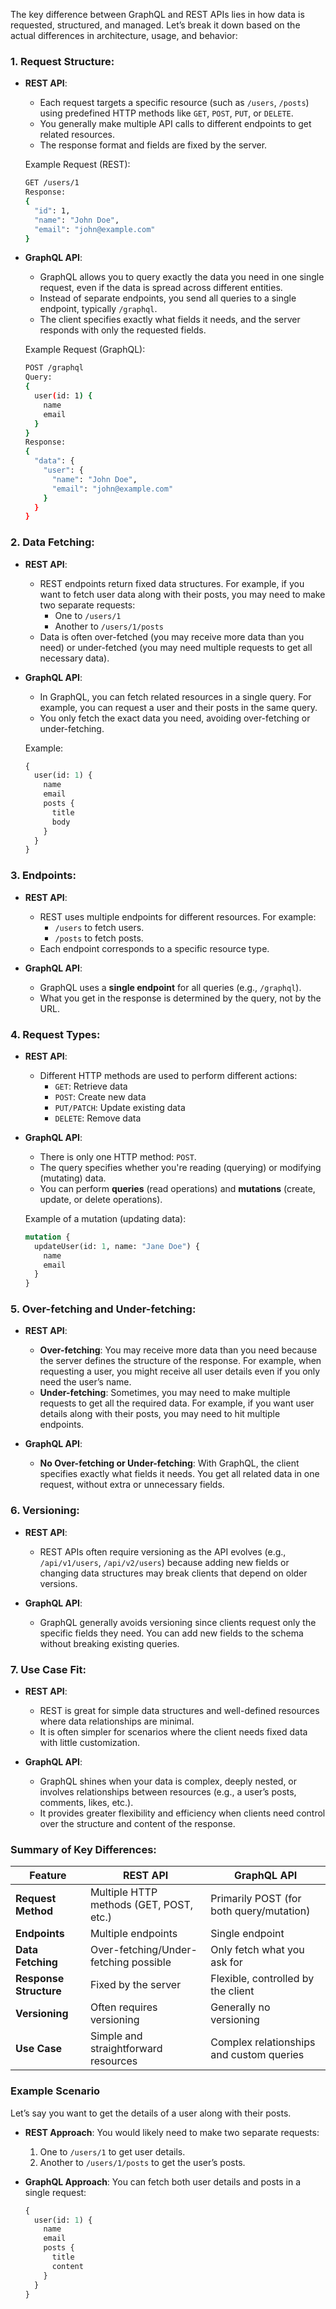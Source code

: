 The key difference between GraphQL and REST APIs lies in how data is requested, structured, and managed. Let’s break it down based on the actual differences in architecture, usage, and behavior:

### 1. **Request Structure:**

- **REST API**:

  - Each request targets a specific resource (such as `/users`, `/posts`) using predefined HTTP methods like `GET`, `POST`, `PUT`, or `DELETE`.
  - You generally make multiple API calls to different endpoints to get related resources.
  - The response format and fields are fixed by the server.

  Example Request (REST):

  ```bash
  GET /users/1
  Response:
  {
    "id": 1,
    "name": "John Doe",
    "email": "john@example.com"
  }
  ```

- **GraphQL API**:

  - GraphQL allows you to query exactly the data you need in one single request, even if the data is spread across different entities.
  - Instead of separate endpoints, you send all queries to a single endpoint, typically `/graphql`.
  - The client specifies exactly what fields it needs, and the server responds with only the requested fields.

  Example Request (GraphQL):

  ```bash
  POST /graphql
  Query:
  {
    user(id: 1) {
      name
      email
    }
  }
  Response:
  {
    "data": {
      "user": {
        "name": "John Doe",
        "email": "john@example.com"
      }
    }
  }
  ```

### 2. **Data Fetching:**

- **REST API**:

  - REST endpoints return fixed data structures. For example, if you want to fetch user data along with their posts, you may need to make two separate requests:
    - One to `/users/1`
    - Another to `/users/1/posts`
  - Data is often over-fetched (you may receive more data than you need) or under-fetched (you may need multiple requests to get all necessary data).

- **GraphQL API**:

  - In GraphQL, you can fetch related resources in a single query. For example, you can request a user and their posts in the same query.
  - You only fetch the exact data you need, avoiding over-fetching or under-fetching.

  Example:

  ```graphql
  {
    user(id: 1) {
      name
      email
      posts {
        title
        body
      }
    }
  }
  ```

### 3. **Endpoints:**

- **REST API**:

  - REST uses multiple endpoints for different resources. For example:
    - `/users` to fetch users.
    - `/posts` to fetch posts.
  - Each endpoint corresponds to a specific resource type.

- **GraphQL API**:
  - GraphQL uses a **single endpoint** for all queries (e.g., `/graphql`).
  - What you get in the response is determined by the query, not by the URL.

### 4. **Request Types:**

- **REST API**:

  - Different HTTP methods are used to perform different actions:
    - `GET`: Retrieve data
    - `POST`: Create new data
    - `PUT/PATCH`: Update existing data
    - `DELETE`: Remove data

- **GraphQL API**:

  - There is only one HTTP method: `POST`.
  - The query specifies whether you're reading (querying) or modifying (mutating) data.
  - You can perform **queries** (read operations) and **mutations** (create, update, or delete operations).

  Example of a mutation (updating data):

  ```graphql
  mutation {
    updateUser(id: 1, name: "Jane Doe") {
      name
      email
    }
  }
  ```

### 5. **Over-fetching and Under-fetching:**

- **REST API**:

  - **Over-fetching**: You may receive more data than you need because the server defines the structure of the response. For example, when requesting a user, you might receive all user details even if you only need the user’s name.
  - **Under-fetching**: Sometimes, you may need to make multiple requests to get all the required data. For example, if you want user details along with their posts, you may need to hit multiple endpoints.

- **GraphQL API**:
  - **No Over-fetching or Under-fetching**: With GraphQL, the client specifies exactly what fields it needs. You get all related data in one request, without extra or unnecessary fields.

### 6. **Versioning:**

- **REST API**:

  - REST APIs often require versioning as the API evolves (e.g., `/api/v1/users`, `/api/v2/users`) because adding new fields or changing data structures may break clients that depend on older versions.

- **GraphQL API**:
  - GraphQL generally avoids versioning since clients request only the specific fields they need. You can add new fields to the schema without breaking existing queries.

### 7. **Use Case Fit:**

- **REST API**:

  - REST is great for simple data structures and well-defined resources where data relationships are minimal.
  - It is often simpler for scenarios where the client needs fixed data with little customization.

- **GraphQL API**:
  - GraphQL shines when your data is complex, deeply nested, or involves relationships between resources (e.g., a user’s posts, comments, likes, etc.).
  - It provides greater flexibility and efficiency when clients need control over the structure and content of the response.

### Summary of Key Differences:

| Feature                | REST API                                | GraphQL API                              |
| ---------------------- | --------------------------------------- | ---------------------------------------- |
| **Request Method**     | Multiple HTTP methods (GET, POST, etc.) | Primarily POST (for both query/mutation) |
| **Endpoints**          | Multiple endpoints                      | Single endpoint                          |
| **Data Fetching**      | Over-fetching/Under-fetching possible   | Only fetch what you ask for              |
| **Response Structure** | Fixed by the server                     | Flexible, controlled by the client       |
| **Versioning**         | Often requires versioning               | Generally no versioning                  |
| **Use Case**           | Simple and straightforward resources    | Complex relationships and custom queries |

### Example Scenario

Let’s say you want to get the details of a user along with their posts.

- **REST Approach**: You would likely need to make two separate requests:

  1.  One to `/users/1` to get user details.
  2.  Another to `/users/1/posts` to get the user’s posts.

- **GraphQL Approach**: You can fetch both user details and posts in a single request:

  ```graphql
  {
    user(id: 1) {
      name
      email
      posts {
        title
        content
      }
    }
  }
  ```
